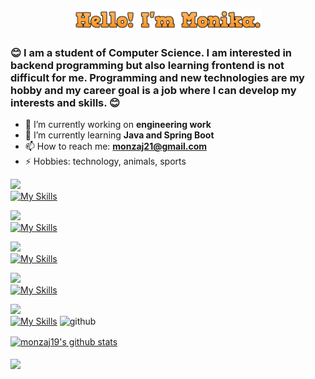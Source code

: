 <p align="center">
  <a href="https://github.com/monzaj19"><img width="60%" alt="Hello, I'm Monika." src="/images/hello-text.png" /></a>
</p>

### :blush: I am a student of Computer Science. I am interested in backend programming but also learning frontend is not difficult for me. Programming and new technologies are my hobby and my career goal is a job where I can develop my interests and skills. :blush:

- 🔭 I’m currently working on <b>engineering work</b>
- 🌱 I’m currently learning <b>Java and Spring Boot</b>
- 📫 How to reach me: <b>monzaj21@gmail.com</b>
- ⚡ Hobbies: technology, animals, sports

<a href="https://github.com/monzaj19" target="_blank"><img src="https://img.shields.io/badge/PROGRAMMING%20LANGUAGES:-lightgrey.svg?style=for-the-badge"></a>
<br>
[![My Skills](https://skillicons.dev/icons?i=java)](https://skillicons.dev)

<a href="https://github.com/monzaj19" target="_blank"><img src="https://img.shields.io/badge/FRONTEND%20DEVELOPMENT:-lightgrey.svg?style=for-the-badge"></a>
<br>
[![My Skills](https://skillicons.dev/icons?i=html,css,sass,js)](https://skillicons.dev)

<a href="https://github.com/monzaj19" target="_blank"><img src="https://img.shields.io/badge/BACKEND%20FRAMEWORK:-lightgrey.svg?style=for-the-badge"></a>
<br>
[![My Skills](https://skillicons.dev/icons?i=spring,hibernate,maven)](https://skillicons.dev)

<a href="https://github.com/monzaj19" target="_blank"><img src="https://img.shields.io/badge/DATABASES:-lightgrey.svg?style=for-the-badge"></a>
<br>
[![My Skills](https://skillicons.dev/icons?i=mysql)](https://skillicons.dev)

<a href="https://github.com/monzaj19" target="_blank"><img src="https://img.shields.io/badge/DEVOPS:-lightgrey.svg?style=for-the-badge"></a>
<br>
[![My Skills](https://skillicons.dev/icons?i=docker,azure)](https://skillicons.dev)
![github](https://img.shields.io/badge/travisCI-B22222?style=for-the-badge&logo=travis&logoColor=white)

<a href="https://github.com/monzaj19/github-readme-stats"><img align="center" src="https://github-readme-stats.vercel.app/api?username=monzaj19&show_icons=true&include_all_commits=true&theme=darcula&hide_border=true" alt="monzaj19's github stats" /></a> 
<br>
<br>
<a href="https://github.com/monzaj19/github-readme-stats"><img align="center" src="https://github-readme-stats.vercel.app/api/top-langs/?username=monzaj19&layout=compact&theme=darcula&hide_border=true" /></a> 




